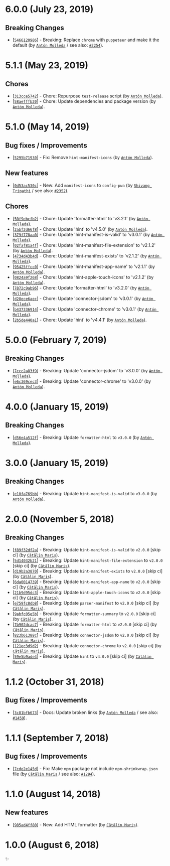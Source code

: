 # 6.0.0 (July 23, 2019)

## Breaking Changes

* [[`5466120986`](https://github.com/webhintio/hint/commit/5466120986bb51c461afa1681c54836562c1fbde)] - Breaking: Replace `chrome` with `puppeteer` and make it the default (by [`Antón Molleda`](https://github.com/molant) / see also: [`#2254`](https://github.com/webhintio/hint/issues/2254)).


# 5.1.1 (May 23, 2019)

## Chores

* [[`313cce5742`](https://github.com/webhintio/hint/commit/313cce5742c8d6ff855aafe563c72b8e9b7bfb5f)] - Chore: Repurpose `test-release` script (by [`Antón Molleda`](https://github.com/molant)).
* [[`58aefffb20`](https://github.com/webhintio/hint/commit/58aefffb20f0de78b1cf7b6fde418e3ddead1ab7)] - Chore: Update dependencies and package version (by [`Antón Molleda`](https://github.com/molant)).


# 5.1.0 (May 14, 2019)

## Bug fixes / Improvements

* [[`5295b71930`](https://github.com/webhintio/hint/commit/5295b719304975ced719277eef557b2fc82ff1c0)] - Fix: Remove `hint-manifest-icons` (by [`Antón Molleda`](https://github.com/molant)).

## New features

* [[`0d53ac530c`](https://github.com/webhintio/hint/commit/0d53ac530cbbc713c80c112a83ec0bc6fad77110)] - New: Add `manifest-icons` to `config-pwa` (by [`Shivang Tripathi`](https://github.com/shivangg) / see also: [`#2352`](https://github.com/webhintio/hint/issues/2352)).

## Chores

* [[`50f9ebcfb2`](https://github.com/webhintio/hint/commit/50f9ebcfb261bc290ae8bcf71360a277ee2351d4)] - Chore: Update 'formatter-html' to 'v3.2.1' (by [`Antón Molleda`](https://github.com/molant)).
* [[`2abf2d66f8`](https://github.com/webhintio/hint/commit/2abf2d66f8ae620edab9d1dada6eb828d4531c1c)] - Chore: Update 'hint' to 'v4.5.0' (by [`Antón Molleda`](https://github.com/molant)).
* [[`379f778aa0`](https://github.com/webhintio/hint/commit/379f778aa023f36921eb8ebfe9d82761b74d9f3c)] - Chore: Update 'hint-manifest-is-valid' to 'v3.0.1' (by [`Antón Molleda`](https://github.com/molant)).
* [[`02faf81a4f`](https://github.com/webhintio/hint/commit/02faf81a4fa838537f3d310720278c8bfdc774b8)] - Chore: Update 'hint-manifest-file-extension' to 'v2.1.2' (by [`Antón Molleda`](https://github.com/molant)).
* [[`4734d43b4d`](https://github.com/webhintio/hint/commit/4734d43b4dda90cbbb5babb015b7a3940dd32ca1)] - Chore: Update 'hint-manifest-exists' to 'v2.1.2' (by [`Antón Molleda`](https://github.com/molant)).
* [[`95425ffcc0`](https://github.com/webhintio/hint/commit/95425ffcc059aa4f7811a0a46ff6579fbc924695)] - Chore: Update 'hint-manifest-app-name' to 'v2.1.1' (by [`Antón Molleda`](https://github.com/molant)).
* [[`0824a9f268`](https://github.com/webhintio/hint/commit/0824a9f2680fd28ea62304ee009a2e36e65278cc)] - Chore: Update 'hint-apple-touch-icons' to 'v2.1.2' (by [`Antón Molleda`](https://github.com/molant)).
* [[`7872c9ab96`](https://github.com/webhintio/hint/commit/7872c9ab96e47b7fd5d21bd0c3c5e8e0b2cfbf33)] - Chore: Update 'formatter-html' to 'v3.2.0' (by [`Antón Molleda`](https://github.com/molant)).
* [[`d28ece6aec`](https://github.com/webhintio/hint/commit/d28ece6aecaf24e983dfd3f2ef85547753bef325)] - Chore: Update 'connector-jsdom' to 'v3.0.1' (by [`Antón Molleda`](https://github.com/molant)).
* [[`b437336914`](https://github.com/webhintio/hint/commit/b43733691484c844da8dadc3a4b93db956e0c7b1)] - Chore: Update 'connector-chrome' to 'v3.0.1' (by [`Antón Molleda`](https://github.com/molant)).
* [[`2b5de440a1`](https://github.com/webhintio/hint/commit/2b5de440a1865e45ac91f6c9d529d0e077e47746)] - Chore: Update 'hint' to 'v4.4.1' (by [`Antón Molleda`](https://github.com/molant)).


# 5.0.0 (February 7, 2019)

## Breaking Changes

* [[`7ccc2a83f9`](https://github.com/webhintio/hint/commit/7ccc2a83f90dbba35fae048ea779b939746e2e27)] - Breaking: Update 'connector-jsdom' to 'v3.0.0' (by [`Antón Molleda`](https://github.com/molant)).
* [[`e6c369cec3`](https://github.com/webhintio/hint/commit/e6c369cec3dd1ef804af0aad36bd80a9a47e9403)] - Breaking: Update 'connector-chrome' to 'v3.0.0' (by [`Antón Molleda`](https://github.com/molant)).


# 4.0.0 (January 15, 2019)

## Breaking Changes

* [[`d56e4a512f`](https://github.com/webhintio/hint/commit/d56e4a512f679f19c92fd9731cb4a04a3469f522)] - Breaking: Update `formatter-html` to `v3.0.0` (by [`Antón Molleda`](https://github.com/molant)).


# 3.0.0 (January 15, 2019)

## Breaking Changes

* [[`e10fa769bb`](https://github.com/webhintio/hint/commit/e10fa769bb83201ddc0e6b507f7099693737ced8)] - Breaking: Update `hint-manifest-is-valid` to `v3.0.0` (by [`Antón Molleda`](https://github.com/molant)).


# 2.0.0 (November 5, 2018)

## Breaking Changes

* [[`f89f32df2a`](https://github.com/webhintio/hint/commit/f89f32df2a90d2c954a2ad28e0dffc170830c909)] - Breaking: Update `hint-manifest-is-valid` to `v2.0.0` [skip ci] (by [`Cătălin Mariș`](https://github.com/alrra)).
* [[`5d14032b21`](https://github.com/webhintio/hint/commit/5d14032b21108e9a8de50d4ccb2ac37b431ba89b)] - Breaking: Update `hint-manifest-file-extension` to `v2.0.0` [skip ci] (by [`Cătălin Mariș`](https://github.com/alrra)).
* [[`d19b2a3870`](https://github.com/webhintio/hint/commit/d19b2a3870a89d0db1b92006f1ab6570920c1172)] - Breaking: Update `hint-manifest-exists` to `v2.0.0` [skip ci] (by [`Cătălin Mariș`](https://github.com/alrra)).
* [[`6da0014739`](https://github.com/webhintio/hint/commit/6da0014739e6f34ae34feb4d7f941354d723de55)] - Breaking: Update `hint-manifest-app-name` to `v2.0.0` [skip ci] (by [`Cătălin Mariș`](https://github.com/alrra)).
* [[`21b9d95dc3`](https://github.com/webhintio/hint/commit/21b9d95dc340abe2811e58dc2b055afdce4b7579)] - Breaking: Update `hint-apple-touch-icons` to `v2.0.0` [skip ci] (by [`Cătălin Mariș`](https://github.com/alrra)).
* [[`e759fc8db8`](https://github.com/webhintio/hint/commit/e759fc8db8e4a01c82311328c78052ebc190364b)] - Breaking: Update `parser-manifest` to `v2.0.0` [skip ci] (by [`Cătălin Mariș`](https://github.com/alrra)).
* [[`9abfc05e5b`](https://github.com/webhintio/hint/commit/9abfc05e5b1acea8b7f869d2fcd981c0177b863b)] - Breaking: Update `formatter-summary` to `v2.0.0` [skip ci] (by [`Cătălin Mariș`](https://github.com/alrra)).
* [[`7b902dcac7`](https://github.com/webhintio/hint/commit/7b902dcac7f4f7a21c502ad529565a5d2ebfc89c)] - Breaking: Update `formatter-html` to `v2.0.0` [skip ci] (by [`Cătălin Mariș`](https://github.com/alrra)).
* [[`823b61388c`](https://github.com/webhintio/hint/commit/823b61388c336bbbf1ebff48cbfcdbb164b7fb4b)] - Breaking: Update `connector-jsdom` to `v2.0.0` [skip ci] (by [`Cătălin Mariș`](https://github.com/alrra)).
* [[`121ec3d9d2`](https://github.com/webhintio/hint/commit/121ec3d9d25eed2900e8a37437cf03db4d915fb7)] - Breaking: Update `connector-chrome` to `v2.0.0` [skip ci] (by [`Cătălin Mariș`](https://github.com/alrra)).
* [[`59e5b9ade4`](https://github.com/webhintio/hint/commit/59e5b9ade47698d9bae42106cd93606a451b5a56)] - Breaking: Update `hint` to `v4.0.0` [skip ci] (by [`Cătălin Mariș`](https://github.com/alrra)).


# 1.1.2 (October 31, 2018)

## Bug fixes / Improvements

* [[`3c81bfb673`](https://github.com/webhintio/hint/commit/3c81bfb673dff06d518dcd829e9df793f33b342a)] - Docs: Update broken links (by [`Antón Molleda`](https://github.com/molant) / see also: [`#1459`](https://github.com/webhintio/hint/issues/1459)).


# 1.1.1 (September 7, 2018)

## Bug fixes / Improvements

* [[`7cde2e145d`](https://github.com/webhintio/hint/commit/7cde2e145d247ea2dd0a42cbf2aa3a601b223a88)] - Fix: Make `npm` package not include `npm-shrinkwrap.json` file (by [`Cătălin Mariș`](https://github.com/alrra) / see also: [`#1294`](https://github.com/webhintio/hint/issues/1294)).


# 1.1.0 (August 14, 2018)

## New features

* [[`985ad4ff80`](https://github.com/webhintio/hint/commit/985ad4ff800483bf25b00db67d29a53a5cb80984)] - New: Add HTML formatter (by [`Cătălin Mariș`](https://github.com/alrra)).


# 1.0.0 (August 6, 2018)

✨
